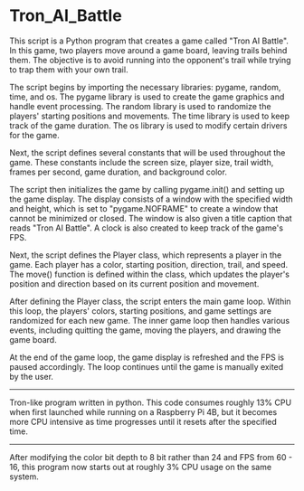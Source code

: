 # Tron_AI_Battle

This script is a Python program that creates a game called "Tron AI Battle". In this game, two players move around a game board, leaving trails behind them. The objective is to avoid running into the opponent's trail while trying to trap them with your own trail.

The script begins by importing the necessary libraries: pygame, random, time, and os. The pygame library is used to create the game graphics and handle event processing. The random library is used to randomize the players' starting positions and movements. The time library is used to keep track of the game duration. The os library is used to modify certain drivers for the game.

Next, the script defines several constants that will be used throughout the game. These constants include the screen size, player size, trail width, frames per second, game duration, and background color.

The script then initializes the game by calling pygame.init() and setting up the game display. The display consists of a window with the specified width and height, which is set to "pygame.NOFRAME" to create a window that cannot be minimized or closed. The window is also given a title caption that reads "Tron AI Battle". A clock is also created to keep track of the game's FPS.

Next, the script defines the Player class, which represents a player in the game. Each player has a color, starting position, direction, trail, and speed. The move() function is defined within the class, which updates the player's position and direction based on its current position and movement.

After defining the Player class, the script enters the main game loop. Within this loop, the players' colors, starting positions, and game settings are randomized for each new game. The inner game loop then handles various events, including quitting the game, moving the players, and drawing the game board.

At the end of the game loop, the game display is refreshed and the FPS is paused accordingly. The loop continues until the game is manually exited by the user.

----------------------------

Tron-like program written in python. This code consumes roughly 13% CPU when first launched while running on a Raspberry Pi 4B, but it becomes more CPU intensive as time progresses until it resets after the specified time.

----------------------------

After modifying the color bit depth to 8 bit rather than 24 and FPS from 60 - 16, this program now starts out at roughly 3% CPU usage on the same system.
